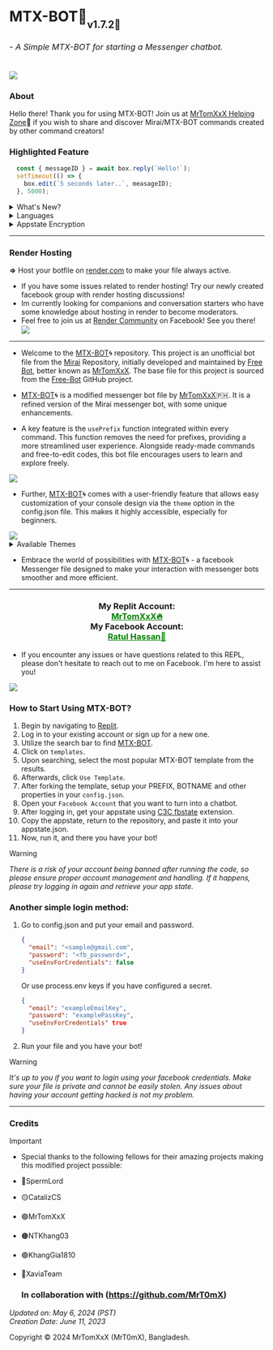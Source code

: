 <h1>MTX-BOT🤖<sub><sub>v1.7.2🚀</sub><br><sub><sub><h6>- A Simple MTX-BOT for starting a Messenger chatbot.</h6></sub></sub></sub></h1>

<img align="center" src="https://i.postimg.cc/8kKq5btw/images-2.jpg"></a>

<h3>About</h3>

Hello there! Thank you for using MTX-BOT! Join us at [MrTomXxX Helping Zone](https://www.facebook.com/groups/tomxxx)🍪 if you wish to share and discover Mirai/MTX-BOT commands created by other command creators!


### Highlighted Feature
```js
  const { messageID } = await box.reply(`Hello!`);
  setTimeout(() => {
    box.edit(`5 seconds later..`, measageID);
  }, 5000);
```
  

<details>
  <summary>What's New?</summary>

### UPDATE!
  - New Box Feature for sending response using the bot.
  - New Env Credentials feature to hide your credentials.
</details>

<details>
  <summary>Languages</summary>
  
> - en = English-US 
> - vi = Vietnamese 
> - tl = Tagalog 
> - cb = Bisaya/Cebuano
> - bd = Bengali 
> - ar = Arabic

Go to your config.json and set it in the language property:
```json
{
  "language": "en",
}
```

Looking for a French language translation done by a local French! Your contribution would be greatly appreciated, and credits will be provided!
</details>

<details>
  <summary>Appstate Encryption</summary>
  
  Are you having an issue about getting your account stolen or hacked? This might due to your appstate provided which is stolen by other users. If you feel unsecure, try setting up *"encryptSt"* to *true* in the **config.json**.
  
  ```json
  {
    "encrpytSt": true
  }
  ```

  Encrypting won't affect the bot process and will only make the appstate harder to be used by thiefs and hackers. Furthermore, it may get laggy when opening the appstate.json after being encrypted but still it is worth a shot.
  
</details>

---
### Render Hosting
__=>__ Host your botfile on [render.com](https://dashboard.render.com) to make your file always active.
- If you have some issues related to render hosting! Try our newly created facebook group with render hosting discussions!
- Im currently looking for companions and conversation starters who have some knowledge about hosting in render to become moderators.
- Feel free to join us at [Render Community](https://www.facebook.com/groups/7389392131128817/?ref=share) on Facebook! See you there!
[<img align="center" src="https://i.ibb.co/DMXyLm3/Picsart-24-02-14-12-25-06-014.jpg">](https://www.facebook.com/groups/tomxxx)
</h1>

---

- Welcome to the [MTX-BOT](https://github.com/MrT0mX/MTX-BOT)🌀 repository. This project is an unofficial bot file from the [Mirai](https://github.com/m1raibot/miraiv2) Repository, initially developed and maintained by [Free Bot](https://github.com/MrT0mX/Free-Bot), better known as [MrTomXxX](https://github.com/MrT0mX). The base file for this project is sourced from the [Free-Bot](https://github.com/MrT0mX/Free-Bot.git) GitHub project.

- [MTX-BOT](https://github.com/MrT0mX/MTX-BOT)🌀 is a modified messenger bot file by [MrTomXxX](https://replit.com/Cat0Tom)🇵🇭. It is a refined version of the Mirai messenger bot, with some unique enhancements. 

- A key feature is the `usePrefix` function integrated within every command. This function removes the need for prefixes, providing a more streamlined user experience. Alongside ready-made commands and free-to-edit codes, this bot file encourages users to learn and explore freely.
<img align="center" src="https://i.postimg.cc/1RqMhqB7/Capture.png"/>

- Further, [MTX-BOT](https://github.com/MrT0mX/MTX-BOT)🌀 comes with a user-friendly feature that allows easy customization of your console design via the `theme` option in the config.json file. This makes it highly accessible, especially for beginners.
<img align="center" src="https://i.postimg.cc/NMmv3nSd/1690528355723-removebg-preview.png"/>

<details>
  <summary>Available Themes</summary>
  
> - Blue
> - Aqua
> - Fiery
> - Orange
> - Pink
> - Red
> - Retro
> - Sunlight
> - Teen
> - Summer
> - Flower
> - Ghost
> - Purple
> - Rainbow
> - Hacker

Go to your `config.json` and set it in the language property:
```json
{
  "DESIGN": {
    "Title": "MTX-BOT",
    "Theme": "Blue",
    "Admin": "YOUR_NAME"
  }
}
```
</details>

- Embrace the world of possibilities with [MTX-BOT](https://github.com/MrT0mX/MTX-BOT)🌀 - a facebook Messenger file designed to make your interaction with messenger bots smoother and more efficient.
---
<div align="center">
      <h3>My Replit Account:
      <a href="https://replit.com/Cat0Tom" style="color: green;"><br>MrTomXxX🔥</a>
        <br>
        My Facebook Account:<a href="https://www.facebook.com/MrTomXxX" style="color: green;"><br>Ratul Hassan🚀</a></h3></div>

- If you encounter any issues or have questions related to this REPL, please don't hesitate to reach out to me on Facebook. I'm here to assist you!

<img align="center" src="https://i.ibb.co/xCzgpG6/Snapchat-1365555982.jpg"/>

### **How to Start Using MTX-BOT?**

1. Begin by navigating to [Replit](https://replit.com).
2. Log in to your existing account or sign up for a new one.
3. Utilize the search bar to find [MTX-BOT](https://github.com/MrT0mX/MTX-BOT).
4. Click on `templates`.
5. Upon searching, select the most popular MTX-BOT template from the results.
6. Afterwards, click `Use Template`.
7. After forking the template, setup your PREFIX, BOTNAME and other properties in your `config.json`.
8. Open your `Facebook Account` that you want to turn into a chatbot.
9. After logging in, get your appstate using [C3C fbstate](https://github.com/c3cbot/c3c-fbstate/archive/refs/tags/1.5.zip) extension.
10. Copy the appstate, return to the repository, and paste it into your appstate.json.
11. Now, run it, and there you have your bot!

> [!WARNING]
> *There is a risk of your account being banned after running the code, so please ensure proper account management and handling. If it happens, please try logging in again and retrieve your app state.*

### Another simple login method:
1. Go to config.json and put your email and password.
   ```json
   {
     "email": "<sample@gmail.com",
     "password": "<fb_password>",
     "useEnvForCredentials": false
   }
   ```
   Or use process.env keys if you have configured a secret.
   ```json
   {
     "email": "exampleEmailKey",
     "password": "examplePassKey",
     "useEnvForCredentials" true
   }
   ```
3. Run your file and you have your bot!

> [!WARNING]
> *It's up to you if you want to login using your facebook credentials. Make sure your file is private and cannot be easily stolen. Any issues about having your account getting hacked is not my problem.*

---

### Credits
> [!IMPORTANT]
> - Special thanks to the following fellows for their amazing projects making this modified project possible:
> - 🔴SpermLord
> - 🟡CatalizCS
> - 🟢MrTomXxX
> - 🟠NTKhang03
> - 🟣KhangGia1810
> - 🔵XaviaTeam
>
>   ### In collaboration with (https://github.com/MrT0mX)
>   
> _Updated on: May 6, 2024 (PST)<br>Creation Date: June 11, 2023_

Copyright © 2024 MrTomXxX (MrT0mX), Bangladesh.<br>
